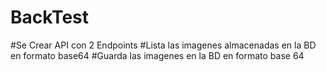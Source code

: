 # BackTest

#Se Crear API con 2 Endpoints 
#Lista las imagenes almacenadas en la BD en formato base64
#Guarda las imagenes en la BD en formato base 64
